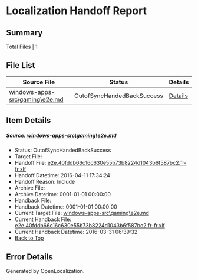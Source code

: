 # <a name='report-top'></a> Localization Handoff Report

## Summary
 Total Files | 1

## File List
 Source File | Status | Details 
 ----------- | ------ | ------- 
 [windows-apps-src\gaming\e2e.md](https://github.com/Microsoft/windows-apps/blob/e749e470c283de3337ad2428ef398f58b0441f68/windows-apps-src/gaming/e2e.md) | OutofSyncHandedBackSuccess | [Details](#dd94b0ff290e24c215307035d577d1b8e60443032082)

## Item Details
##### <a name='dd94b0ff290e24c215307035d577d1b8e60443032082'></a> Source: [windows-apps-src\gaming\e2e.md](https://github.com/Microsoft/windows-apps/blob/e749e470c283de3337ad2428ef398f58b0441f68/windows-apps-src/gaming/e2e.md)
* Status: OutofSyncHandedBackSuccess
* Target File: 
* Handoff File: [e2e.40fddb66c16c630e55b73b8224d1043b6f587bc2.fr-fr.xlf](https://github.com/Microsoft/WDG.handoff/blob/814fd01e7561bf95b36769b508bba936fe448acb/ol-handoff/Microsoft/windows-apps.fr-fr/master/e2e.40fddb66c16c630e55b73b8224d1043b6f587bc2.fr-fr.xlf)
* Handoff Datetime: 2016-04-11 17:34:24
* Handoff Reason: Include
* Archive File: 
* Archive Datetime: 0001-01-01 00:00:00
* Handback File: 
* Handback Datetime: 0001-01-01 00:00:00
* Current Target File: [windows-apps-src\gaming\e2e.md](https://github.com/Microsoft/windows-apps.fr-fr/blob/d925ec27afa641e8d526ea3738d32f93df24b09a/windows-apps-src/gaming/e2e.md)
* Current Handback File: [e2e.40fddb66c16c630e55b73b8224d1043b6f587bc2.fr-fr.xlf](https://github.com/Microsoft/WDG.handback/blob/dfbbfb09fb303eb1fe2891114943a590e70b77ba/ol-handback/Microsoft/windows-apps.fr-fr/master/e2e.40fddb66c16c630e55b73b8224d1043b6f587bc2.fr-fr.xlf)
* Current Handback Datetime: 2016-03-31 06:39:32
* [Back to Top](#report-top)


## Error Details

Generated by OpenLocalization.
